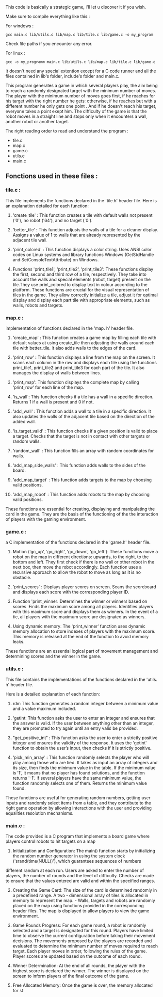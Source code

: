This code is basically a strategic game, I'll let u discover it if you wish.

Make sure to compile everything like this :

For windows : 

    gcc main.c lib/utils.c lib/map.c lib/tile.c lib/game.c -o my_program

Check file paths if you encounter any error.

For linux :

    gcc -o my_programm main.c lib/utils.c lib/map.c lib/tile.c lib/game.c


It doesn't need any special extention except for a C code runner and all the files contained in lib's folder, include's folder and main.c.

This program generates a game in which several players play, the aim being to reach a randomly designated target with the minimum number of moves. The player with the minimum number of moves goes first, if he reaches for his target with the right number he gets: otherwise, if he reaches but with a different number he only gets one point . And if he doesn't reach his target, everyone takes a point exept him. The difficulty of the game is that the robot moves in a straight line and stops only when it encounters a wall, another robot or another target.

The right reading order to read and understand the program : 
- tile.c
- map.c
- game.c
- utils.c
- main.c

## Fonctions used in these files :


### tile.c :

This file implements the functions declared in the 'tile.h' header file. Here is an explanation 
detailed for each function: 

1. 'create_tile' : This function creates a tile with default walls not present ('0'), no robot ('64'), and no target ('0'). 

2. 'better_tile' : This function adjusts the walls of a tile for a cleaner display. Assigns a value of 1 to walls that are already represented by the adjacent tile wall. 

3. 'print_colored' : This function displays a color string. Uses ANSI color codes on Linux systems and library functions 
Windows (GetStdHandle and SetConsoleTextAttribute) on Windows. 

4. Functions 'print_tile1', 'print_tile2', 'print_tile3': These functions display the first, second and third row of a tile, respectively.
They take into account the walls and special elements (robot, target) present on the tile.They use print_colored to display text in colour according to the platform.
These functions are crucial for the visual representation of tiles in the game. They allow 
correctly initialize a tile, adjust it for optimal display and display each part 
tile with appropriate elements, such as walls, robots and targets. 


### map.c :

implementation of functions declared in the 'map. h' header file. 

1. 'create_map' : This function creates a game map by filling each tile with default values at 
using create_tile then adjusting the walls around each tile with better_tile. It also adds walls to the edges of the card. 

2. 'print_row' : This function displays a line from the map on the screen. It scans each column in the row and displays each tile using the 
functions 
print_tile1, print_tile2 and print_tile3 for each part of the tile. It also manages the display of walls between lines.

3. 'print_map': This function displays the complete map by calling 'print_row' for each line of the map. 

4. 'is_wall': This function checks if a tile has a wall in a specific direction. Returns 1 if a wall is present and 0 if not. 

5. 'add_wall' : This function adds a wall to a tile in a specific direction. It also updates the walls of the adjacent tile based on the direction of the added wall. 

6. 'is_target_valid' : This function checks if a given position is valid to place a target. Checks that the target is not in contact with other targets or random walls. 

7. 'random_wall' : This function fills an array with random coordinates for walls. 

8. 'add_map_side_walls' : This function adds walls to the sides of the board. 

9. 'add_map_target' : This function adds targets to the map by choosing valid positions. 

10. 'add_map_robot' : This function adds robots to the map by choosing valid positions. 

These functions are essential for creating, displaying and manipulating the card in the game. 
They are the basis of the functioning of the the interaction of players with the gaming environment.


### game.c : 

a C implementation of the functions declared in the 'game.h' header file. 

1. Motion ('go_up', 'go_right', 'go_down', 'go_left'): These functions move a robot on the map in different directions: upwards, to the right, to the bottom and left. They first check if there is no wall or other robot in the next box, then 
move the robot accordingly. Each function uses a recursive approach to allow the robot to move as long as it 
is no obstacle. 

2. 'print_scores' : Displays player scores on screen. Scans the scoreboard and displays each score with the corresponding player ID. 

3. Function 'print_winner: Determines the winner or winners based on scores. Finds the maximum score among all players. Identifies players with this maximum score and displays them as winners. In the event of a tie, all players with the maximum score are designated as winners. 

4. Using dynamic memory: The 'print_winner' function uses dynamic memory allocation to store indexes of 
players with the maximum score. This memory is released at the end of the function to avoid memory leaks. 

These functions are an essential logical part of movement management and 
determining scores and the winner in the game.

### utils.c : 

This file contains the implementations of the functions declared in the 'utils. h' header file. 

Here is a detailed explanation of each function: 

1. rdm This function generates a random integer between a minimum value and a value 
maximum included. 

2. 'getint: This function asks the user to enter an integer and ensures that the answer is valid. If the user between anything other than an integer, they are prompted to try again until an entry valid be provided. 

3. "get_positive_int" : This function asks the user to enter a strictly positive integer and ensures the validity of the response. It uses the 'getint' function to obtain the user’s input, then checks if it is strictly positive.

4. 'pick_min_array' : This function randomly selects the player who will play among those who are tied. It takes as input an array of integers and its size, then finds the minimum value in the table. If the minimum value is '1', it means that no player has found solutions, and the function returns '-1'. If several players have the same minimum value, the function randomly selects one of them. 
 Returns the minimum value found.

These functions are useful for generating random numbers, getting user inputs and 
randomly select items from a table, and they contribute to the right 
game operation by allowing interactions with the user and providing 
equalities resolution mechanisms.


### main.c :

The code provided is a C program that implements a board game where players 
control robots to hit targets on a map 

1. Initialization and Configuration: The main() function starts by initializing the random number generator in 
using the system clock ('srand(time(NULL))'), which guarantees sequences of numbers 

different random at each run. Users are asked to enter the number of players, the number of rounds and the 
level of difficulty. Checks are made to ensure that the values entered 
are valid and within the specified ranges. 

2. Creating the Game Card: The size of the card is determined randomly in a predefined range. A two - dimensional array of tiles is allocated in memory to represent the map. - Walls, targets and robots are randomly placed on the map using 
functions provided in the corresponding header files. The map is displayed to allow players to view the game environment. 

3. Game Rounds Progress: For each game round, a robot is randomly selected and a target is 
designated for this round. Players have limited time to observe the current configuration before taking 
their movement decisions. The movements proposed by the players are recorded and evaluated to determine the 
minimum number of moves required to reach target. Each player moves in order, following the rules of the game. Player scores are updated based on the outcome of each round. 

4. Winner Determination: At the end of all rounds, the player with the highest score is declared the winner. The winner is displayed on the screen to inform players of the final outcome of the game. 

5. Free Allocated Memory: Once the game is over, the memory allocated for st
